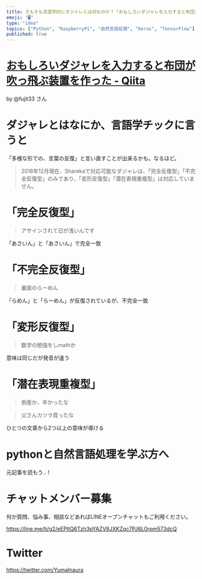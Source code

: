 ```yaml
---
title: そもそも言語学的にダジャレとは何なのか？「おもしろいダジャレを入力すると布団が吹っ飛ぶ装置を作った」で学習したいまとめ
emoji: "🖥"
type: "idea"
topics: ["Python", "RaspberryPi", "自然言語処理", "Keras", "TensorFlow"]
published: true
---
```


# [おもしろいダジャレを入力すると布団が吹っ飛ぶ装置を作った - Qiita](https://qiita.com/fujit33/items/dbfbd7a2aa3858067b6c#%E3%83%80%E3%82%B8%E3%83%A3%E3%83%AC%E3%81%A8%E3%81%AF%E3%81%AA%E3%81%AB%E3%81%8B)

by @fujit33 さん

# ダジャレとはなにか、言語学チックに言うと

「多様な形での、言葉の反復」と言い直すことが出来るかも。なるほど。

>2018年12月現在、Sharekaで対応可能なダジャレは、「完全反復型」「不完全反復型」のみであり、「変形反復型」「潜在表現重複型」は対応していません。


# 「完全反復型」

>アサインされて日が浅いんです

「あさいん」と「あさいん」で完全一致

# 「不完全反復型」

>裏面のらーめん

「らめん」と「らーめん」が反復されているが、不完全一致

# 「変形反復型」

>数学の勉強をしmathか

意味は同じだが発音が違う

# 「潜在表現重複型」

>倒産か、辛かったな

>父さんカツラ買ったな

ひとつの文章から2つ以上の意味が導ける

# pythonと自然言語処理を学ぶ方へ

元記事を読もう‥！








<!-- Update From Qiita API -->

# チャットメンバー募集


何か質問、悩み事、相談などあればLINEオープンチャットもご利用ください。

https://line.me/ti/g2/eEPltQ6Tzh3pYAZV8JXKZqc7PJ6L0rpm573dcQ





# Twitter


https://twitter.com/YumaInaura


<!-- Update From Qiita API -->


